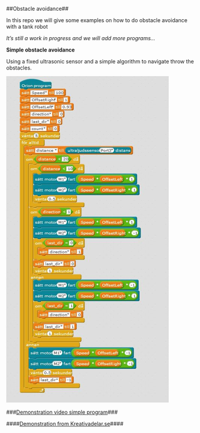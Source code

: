 ##Obstacle avoidance##

In this repo we will give some examples on how to do obstacle avoidance with a tank robot

*It’s still a work in progress and we will add more programs…*

**Simple obstacle avoidance**

Using a fixed ultrasonic sensor and a simple algorithm to navigate throw the obstacles. 
 
![TankBot](/Images/simple_program.JPG)

###[Demonstration video simple program](http://www.youtube.com)###

####[Demonstration from Kreativadelar.se](http://www.kreativadelar.se)####


